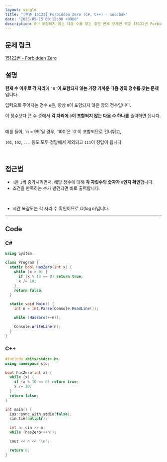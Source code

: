 ```yaml
---
layout: single
title: "[백준 15122] Forbidden Zero (C#, C++) - soo:bak"
date: "2025-05-15 00:12:00 +0900"
description: 0이 포함되지 않는 다음 수를 찾는 조건 반복 문제인 백준 15122번 Forbidden Zero 문제의 C# 및 C++ 풀이 및 해설
---
```


## 문제 링크
[15122번 - Forbidden Zero](https://www.acmicpc.net/problem/15122)

## 설명
**현재 수 이후로 각 자리에** `'0'`**이 포함되지 않는 가장 가까운 다음 양의 정수를 찾는 문제**입니다.

입력으로 주어지는 정수 `n`은, 항상 `0`이 포함되지 않은 양의 정수입니다.

이 정수보다 큰 수 중에서 **각 자리에** `0`**이 포함되지 않는 다음 수 하나를** 출력하면 됩니다.

<br>
예를 들어, `n = 99`일 경우, `100`은 `0`이 포함되므로 건너뛰고,

`101`, `102`, `...` 등도 모두 정답에서 제외되고 `111`이 정답이 됩니다.

<br>

## 접근법

- `n`을 `1`씩 증가시키면서, 해당 정수에 대해 **각 자릿수의 숫자가** `0`**인지 확인**합니다.
- 조건을 만족하는 수가 발견되면 바로 출력합니다.

<br>

- 시간 복잡도는 각 자리 수 확인이므로 $O(\log n)$입니다.

---

## Code

### C#

```csharp
using System;

class Program {
  static bool HasZero(int x) {
    while (x > 0) {
      if (x % 10 == 0) return true;
      x /= 10;
    }
    return false;
  }

  static void Main() {
    int n = int.Parse(Console.ReadLine());

    while (HasZero(++n));

    Console.WriteLine(n);
  }
}
```

### C++

```cpp
#include <bits/stdc++.h>
using namespace std;

bool hasZero(int x) {
  while (x) {
    if (x % 10 == 0) return true;
    x /= 10;
  }
  return false;
}

int main() {
  ios::sync_with_stdio(false);
  cin.tie(nullptr);

  int n; cin >> n;
  while (hasZero(++n));

  cout << n << '\n';

  return 0;
}
```

